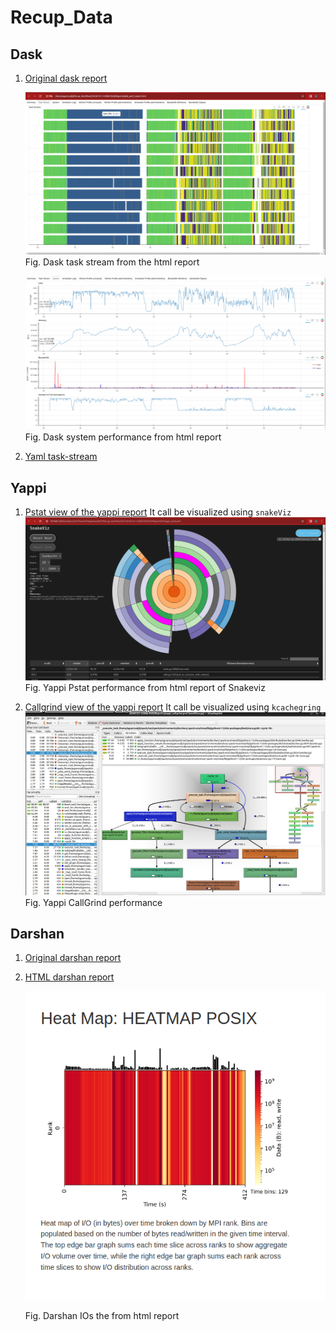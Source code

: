 # Recup_Data

## Dask 
1. [Original dask report](Reports/dask_perf_report.html)
   
   ![Dask Task stream](media/Dask_Report.png)
   Fig. Dask task stream from the html report
   
   ![Dask system performance](media/Dask_system.png)
   Fig. Dask system performance from html report

2. [Yaml task-stream](Reports/task_stream.yaml)
    
## Yappi
1. [Pstat view of the yappi report](Reports/yappi_pstat.prof)
   It call be visualized using `snakeViz`
   ![Yappi Pstat report performance](media/SnakeViz_view_yappi_report.png)
   Fig. Yappi Pstat performance from html report of Snakeviz
   
3. [Callgrind view of the yappi report](Reports/yappi_callgrind.prof)
   It call be visualized using `kcachegring`
   ![Yappi Callgrind report performance](media/CallGrind_view_yappi_report.png)
   Fig. Yappi CallGrind performance
   

## Darshan 
1. [Original darshan report](Reports/python_id1845200-1845200_1-23-45607-10965031484157506122_1.darshan)
2. [HTML darshan report](Reports/python_id1845200-1845200_1-23-45607-10965031484157506122_1.report.html)
   
   ![Darshan html report](media/Darshan_IO.png)
   
   Fig. Darshan IOs the from html report

   
